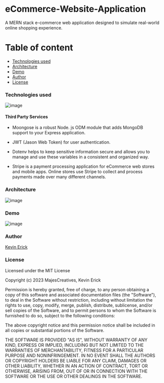 # eCommerce-Website-Application

A MERN stack e-commerce web application designed to simulate real-world online shopping experience.

# Table of content #
* [Technologies used](#heading-1 "Goto Technologies used")
* [Architecture](#Architecture "Goto Architecture")
* [Demo](#Demo "Goto Demo")
* [Author](#Author "Goto Author")
* [License](#License "Goto License")

### Technologies used ###
![image](https://user-images.githubusercontent.com/36947647/211770685-a2204f80-3893-4654-8f34-da1e44f29663.png)
#### Third Party Services ####

* Moongose is a robust Node. js ODM module that adds MongoDB support to your Express application.

* JWT (Jason Web Token) for user authentication.

* Dotenv helps to keep sensitive information secure and allows you to manage and use these variables in a consistent and organized way.

* Stripe is a payment processing application for eCommerce web stores and mobile apps. Online stores use Stripe to collect and process payments made over many different channels.

### Architecture ###
![image](https://user-images.githubusercontent.com/36947647/211771396-5d6e690c-ab46-4ccc-9537-fc6fcad7003e.png)

### Demo ###
![image](https://user-images.githubusercontent.com/36947647/211771888-c78c8cf1-0255-4ff3-92e0-8aaf947c105b.png)

### Author ###
[Kevin Erick](https://github.com/Majey "Named link title")

### License ###
Licensed under the MIT License

Copyright (c) 2023 MajesCreatives, Kevin Erick

Permission is hereby granted, free of charge, to any person obtaining a copy
of this software and associated documentation files (the "Software"), to deal
in the Software without restriction, including without limitation the rights
to use, copy, modify, merge, publish, distribute, sublicense, and/or sell
copies of the Software, and to permit persons to whom the Software is
furnished to do so, subject to the following conditions:

The above copyright notice and this permission notice shall be included in all
copies or substantial portions of the Software.

THE SOFTWARE IS PROVIDED "AS IS", WITHOUT WARRANTY OF ANY KIND, EXPRESS OR
IMPLIED, INCLUDING BUT NOT LIMITED TO THE WARRANTIES OF MERCHANTABILITY,
FITNESS FOR A PARTICULAR PURPOSE AND NONINFRINGEMENT. IN NO EVENT SHALL THE
AUTHORS OR COPYRIGHT HOLDERS BE LIABLE FOR ANY CLAIM, DAMAGES OR OTHER
LIABILITY, WHETHER IN AN ACTION OF CONTRACT, TORT OR OTHERWISE, ARISING FROM,
OUT OF OR IN CONNECTION WITH THE SOFTWARE OR THE USE OR OTHER DEALINGS IN THE
SOFTWARE.





